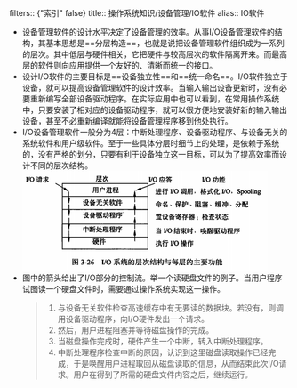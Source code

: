 filters:: {"索引" false}
title:: 操作系统知识/设备管理/IO软件
alias:: IO软件

- 设备管理软件的设计水平决定了设备管理的效率。从事I/O设备管理软件的结构，其基本思想是==分层构造==，也就是说把设备管理软件组织成为一系列的层次。其中低层与硬件相关，它把硬件与较高层次的软件隔离开来。而最高层的软件则向应用提供一个友好的、清晰而统一的接口。
- 设计I/O软件的主要目标是==设备独立性==和==统一命名==。I/O软件独立于设备，就可以提高设备管理软件的设计效率。当输入输出设备更新时，没有必要重新编写全部设备驱动程序。在实际应用中也可以看到，在常用操作系统中，只要安装了相对应的设备驱动程序，就可以很方便地安装好新的输入输出设备，甚至不必重新编译就能将设备管理程序移到他处执行。
- I/O设备管理软件一般分为4层：中断处理程序、设备驱动程序、与设备无关的系统软件和用户级软件。至于一些具体分层时细节上的处理，是依赖于系统的，没有严格的划分，只要有利于设备独立这一目标，可以为了提高效率而设计不同的层次结构。
  ![image.png](../assets/image_1648977958678_0.png)
- 图中的箭头给出了I/O部分的控制流。举一个读硬盘文件的例子。当用户程序试图读一个硬盘文件时，需要通过操作系统实现这一操作。
  > 1. 与设备无关软件检查高速缓存中有无要读的数据块。若没有，则调用设备驱动程序，向I/O硬件发出一个请求。
  > 2. 然后，用户进程阻塞并等待磁盘操作的完成。
  > 3. 当磁盘操作完成时，硬件产生一个中断，转入中断处理程序。
  > 4. 中断处理程序检查中断的原因，认识到这里磁盘读取操作已经完成，于是唤醒用户进程取回从磁盘读取的信息，从而结束此次I/O请求。用户在得到了所需的硬盘文件内容之后，继续运行。